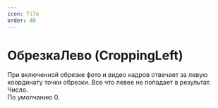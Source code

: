 ```yaml
---
icon: file
order: 48
---
```


# ОбрезкаЛево (CroppingLeft)

При включенной обрезке фото и видео кадров отвечает за левую координату точки обрезки. Все что левее не попадает в результат. Число.  
По умолчанию 0.